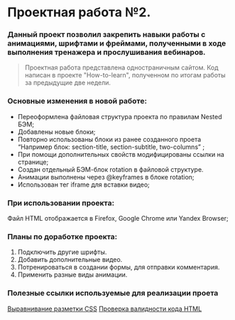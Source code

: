 # Проектная работа №2. 


### Данный проект позволил закрепить навыки работы с анимациями, шрифтами и фреймами, полученными в ходе выполнения тренажера и прослушивания вебинаров.  

> Проектная работа представлена одностраничным сайтом. 
> Код  написан в проекте "How-to-learn", полученном по итогам работы за предыдущие две недели. 


### Основные изменения в новой работе:
* Переоформлена файловая структура проекта по правилам Nested БЭМ;
* Добавлены новые блоки;
* Повторно использованы  блоки из ранее созданного проета  “Например блок: section-title, section-subtitle, two-columns” ;
* При помощи дополнительных свойств модифицированы ссылки на странице;
* Создан отдельный БЭМ-блок rotation в файловой структуре.
* Анимации выполнены через @keyframes в блоке rotation;
* Использован тег iframe для вставки видео;

### При использовании проекта:

Файл HTML отображается в Firefox, Google Chrome или Yandex Browser;

### Планы по доработке проекта:

1. Подключить другие шрифты.
2. Добавить дополнительные видео.
3. Потренироваться в создании формы, для отправки комментария.
4.  Применить разные виды анимации.

### Полезные ссылки используемые для реализации проета

[Выравнивание разметки CSS](https://www.freeformatter.com/css-beautifier.html#ad-output)
[Проверка валидности кода HTML](https://validator.w3.org)
